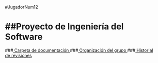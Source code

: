 #JugadorNum12

##Proyecto de Ingeniería del Software
=====================================

###<a href="https://drive.google.com/?usp=chrome_app#folders/0B80G8C57fZdxX3JiaWhJcDRxLXc"> Carpeta de documentación  </a>
###<a href="jugadorNum12/Organizacion.md"> Organización del grupo </a>
###<a href="jugadorNum12/Historial-revisiones.md"> Historial de revisiones </a>
